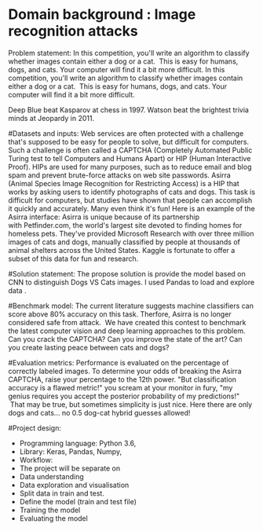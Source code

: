 # Domain background : Image recognition attacks

Problem statement: 
In this competition, you'll write an algorithm to classify whether images contain either a dog or a cat.  This is easy for humans, dogs, and cats. Your computer will find it a bit more difficult.
In this competition, you'll write an algorithm to classify whether images contain either a dog or a cat.  This is easy for humans, dogs, and cats. Your computer will find it a bit more difficult.
 
Deep Blue beat Kasparov at chess in 1997.
Watson beat the brightest trivia minds at Jeopardy in 2011.


#Datasets and inputs:
Web services are often protected with a challenge that's supposed to be easy for people to solve, but difficult for computers. Such a challenge is often called a CAPTCHA (Completely Automated Public Turing test to tell Computers and Humans Apart) or HIP (Human Interactive Proof). HIPs are used for many purposes, such as to reduce email and blog spam and prevent brute-force attacks on web site passwords.
Asirra (Animal Species Image Recognition for Restricting Access) is a HIP that works by asking users to identify photographs of cats and dogs. This task is difficult for computers, but studies have shown that people can accomplish it quickly and accurately. Many even think it's fun! Here is an example of the Asirra interface:
Asirra is unique because of its partnership with Petfinder.com, the world's largest site devoted to finding homes for homeless pets. They've provided Microsoft Research with over three million images of cats and dogs, manually classified by people at thousands of animal shelters across the United States. Kaggle is fortunate to offer a subset of this data for fun and research. 

#Solution statement:
The propose solution is provide the model based on CNN to distinguish Dogs VS Cats images. I used Pandas to load and explore data .

#Benchmark model:
The current literature suggests machine classifiers can score above 80% accuracy on this task. Therfore, Asirra is no longer considered safe from attack.  We have created this contest to benchmark the latest computer vision and deep learning approaches to this problem. Can you crack the CAPTCHA? Can you improve the state of the art? Can you create lasting peace between cats and dogs?

#Evaluation metrics:
Performance is evaluated on the percentage of correctly labeled images. To determine your odds of breaking the Asirra CAPTCHA, raise your percentage to the 12th power.
"But classification accuracy is a flawed metric!" you scream at your monitor in fury, "my genius requires you accept the posterior probability of my predictions!"  That may be true, but sometimes simplicity is just nice. Here there are only dogs and cats... no 0.5 dog-cat hybrid guesses allowed!
    
#Project design:
-   Programming language: Python 3.6, 
-   Library: Keras, Pandas, Numpy, 
-   Workflow:
-   The project will be separate on 
-	Data understanding
-	Data exploration and visualisation 
-	Split data in train and test.
-	Define the model (train and test file) 
-   Training the model
-	Evaluating the model
